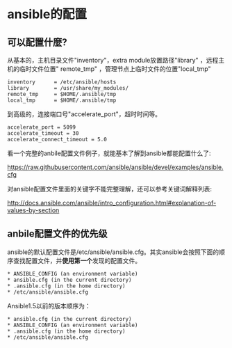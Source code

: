 # ansible的配置

## 可以配置什麼?

从基本的，主机目录文件"inventory"，extra module放置路径"library" ，远程主机的临时文件位置" remote\_tmp" ，管理节点上临时文件的位置"local\_tmp"

```
inventory      = /etc/ansible/hosts
library        = /usr/share/my_modules/
remote_tmp     = $HOME/.ansible/tmp
local_tmp      = $HOME/.ansible/tmp
```

到高级的，连接端口号"accelerate\_port"，超时时间等。

```
accelerate_port = 5099
accelerate_timeout = 30
accelerate_connect_timeout = 5.0
```

看一个完整的anbile配置文件例子，就能基本了解到ansible都能配置什么了:

[https:\/\/raw.githubusercontent.com\/ansible\/ansible\/devel\/examples\/ansible.cfg](https://raw.githubusercontent.com/ansible/ansible/devel/examples/ansible.cfg)

对ansible配置文件里面的关键字不能完整理解，还可以参考关键词解释列表:

[http:\/\/docs.ansible.com\/ansible\/intro\_configuration.html\#explanation-of-values-by-section](http://docs.ansible.com/ansible/intro_configuration.html#explanation-of-values-by-section)

## anbile配置文件的优先级

ansible的默认配置文件是\/etc\/ansible\/ansible.cfg。其实ansible会按照下面的顺序查找配置文件，并**使用第一个**发现的配置文件。

```
* ANSIBLE_CONFIG (an environment variable)
* ansible.cfg (in the current directory)
* .ansible.cfg (in the home directory)
* /etc/ansible/ansible.cfg
```

Ansible1.5以前的版本顺序为：

```
* ansible.cfg (in the current directory)
* ANSIBLE_CONFIG (an environment variable)
* .ansible.cfg (in the home directory)
* /etc/ansible/ansible.cfg
```

